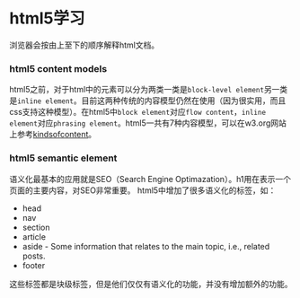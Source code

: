 # html5学习

浏览器会按由上至下的顺序解释html文档。

### html5 content models
html5之前，对于html中的元素可以分为两类一类是`block-level element`另一类是`inline element`。目前这两种传统的内容模型仍然在使用（因为很实用，而且css支持这种模型）。在html5中`block element`对应`flow content`，`inline element`对应`phrasing element`。html5一共有7种内容模型，可以在w3.org网站上参考[kindsofcontent](https://www.w3.org/TR/html5/dom.html#kinds-of-content)。

### html5 semantic element
语义化最基本的应用就是SEO（Search Engine Optimazation）。h1用在表示一个页面的主要内容，对SEO非常重要。
html5中增加了很多语义化的标签，如：

* head
* nav
* section
* article
* aside - Some information that relates to the main topic, i.e., related posts.
* footer

这些标签都是块级标签，但是他们仅仅有语义化的功能，并没有增加额外的功能。